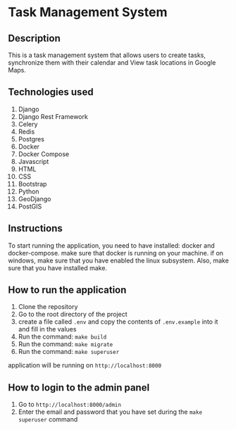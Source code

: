 # Task Management System
## Description
This is a task management system that allows users to create tasks, synchronize them with their calendar and View task locations in Google Maps.

## Technologies used
1. Django
2. Django Rest Framework
3. Celery
4. Redis
5. Postgres
6. Docker
7. Docker Compose
8. Javascript
9. HTML
10. CSS
11. Bootstrap
12. Python
13. GeoDjango
14. PostGIS

## Instructions
To start running the application, you need to have installed: docker and docker-compose.
make sure that docker is running on your machine. if on windows, make sure that you have enabled the linux subsystem.
Also, make sure that you have installed make.
## How to run the application
1. Clone the repository
2. Go to the root directory of the project
3. create a file called `.env` and copy the contents of `.env.example` into it and fill in the values
4. Run the command: `make build`
5. Run the command: `make migrate`
6. Run the command: `make superuser`

application will be running on `http://localhost:8000`

## How to login to the admin panel
1. Go to `http://localhost:8000/admin`
2. Enter the email and password that you have set during the `make superuser` command
